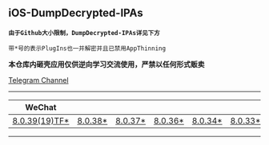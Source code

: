 ## iOS-DumpDecrypted-IPAs

**`由于Github大小限制，DumpDecrypted-IPAs详见下方`**

`带*号的表示PlugIns也一并解密并且已禁用AppThinning`

**本仓库内砸壳应用仅供逆向学习交流使用，严禁以任何形式贩卖**

[Telegram Channel](https://t.me/IPAPatch)

---

|WeChat||||||||
| --- | --- | --- | --- | --- | --- | --- | --- |
|[8.0.39(19)TF*](https://share.initnil.com/d/DumpDecrypted/WeChat/WeChat_8.0.39(19)TF_dump.ipa?sign=TLinPOmiy8dB00PQ-C4fDplmox4b0EPFJbavAi2rJpg=:0)|[8.0.38*](https://share.initnil.com/d/DumpDecrypted/WeChat/WeChat_8.0.38_dump.ipa?sign=UK1mV-V0OMJRgELiw1v3lW9syHqzwgyo8rCJARwXTEM=:0)|[8.0.37*](https://share.initnil.com/d/DumpDecrypted/WeChat/WeChat_8.0.37_dump.ipa?sign=5g_afD1ohe5cgsjCX3hlbftiHtl8nUPVMKtlFDRki24=:0)|[8.0.36*](https://share.initnil.com/d/DumpDecrypted/WeChat/WeChat_8.0.36_dump.ipa?sign=7KFRdekd4V_teQ1zEZZXClXkmFuG9tGSY0h4CaM5qMo=:0)|[8.0.34*](https://share.initnil.com/d/DumpDecrypted/WeChat/WeChat_8.0.34_dump.ipa?sign=BP-g550Gla9kBYzhu0PJVwKBKrkC7iH68lWR_BxJtr4=:0)|[8.0.33*](https://share.initnil.com/d/DumpDecrypted/WeChat/WeChat_8.0.33_dump.ipa?sign=NZ_kgAFiulRLJS9_AKtgvmkrTUShqShoF4l6h0P6WjQ=:0)|[8.0.32*](https://share.initnil.com/d/DumpDecrypted/WeChat/WeChat_8.0.32_dump.ipa?sign=EdXefTRXMah-ChiN-SbCQdq2nOZiOvjNWNQvio4AG_w=:0)|[8.0.31*](https://share.initnil.com/d/DumpDecrypted/WeChat/WeChat_8.0.31_dump.ipa?sign=zd2AOw2CfmZDU-VBJ11DfPu6i2ucySBWSG4CdD0462g=:0)

---
